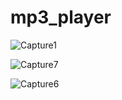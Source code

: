 # mp3_player

![Capture1](https://user-images.githubusercontent.com/44220596/104266519-c708f980-54b5-11eb-8086-1e19fe9a85dc.PNG)

![Capture7](https://user-images.githubusercontent.com/44220596/104266608-f61f6b00-54b5-11eb-95b0-ca8d3f322174.PNG)

![Capture6](https://user-images.githubusercontent.com/44220596/104266784-5a422f00-54b6-11eb-87f1-4262c61bcc65.PNG)

